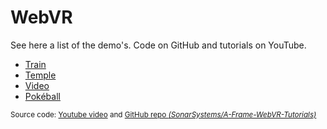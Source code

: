 # WebVR

See here a list of the demo's. Code on GitHub and tutorials on YouTube.

- [Train][2]
- [Temple][3]
- [Video][4]
- [Pokéball][5]

<sup>Source code: [Youtube video][6] and [GitHub repo _(SonarSystems/A-Frame-WebVR-Tutorials)_][7]<sup>

[1]: https://www.poppr.be
[2]: https://heinpauwelyn.github.io/WebVR/train.html
[3]: https://heinpauwelyn.github.io/WebVR/temple.html
[4]: https://heinpauwelyn.github.io/WebVR/video.html
[5]: https://heinpauwelyn.github.io/WebVR/pokeball.html
[6]: https://www.youtube.com/watch?v=dv6_C4UqTfs
[7]: https://github.com/SonarSystems/A-Frame-WebVR-Tutorials
